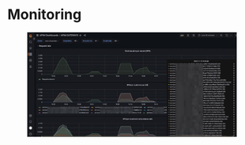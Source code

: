 # Monitoring

<figure><img src="../.gitbook/assets/image (11).png" alt=""><figcaption></figcaption></figure>
